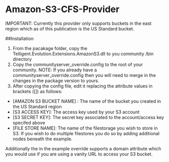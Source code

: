 # Amazon-S3-CFS-Provider

IMPORTANT:  Currently this provider only supports buckets in the east region which as of this publication is the US Standard bucket.

##Installation
1. From the pacakage folder, copy the Telligent.Evolution.Extensions.AmazonS3.dll to you community /bin directory
2. Copy the communityserver_override.config to the root of your community. NOTE: If you already have a communityserver_override.config then you will need to merge in the changes in the package version to yours.
3. After copying the config file, edit it replacing the attribute values in brackets ([]) as follows:

- [AMAZON S3 BUCKET NAME] : The name of the bucket you created in the US Standard region
- [S3 ACCESS KEY]: The access key used by your S3 account
- [S3 SECRET KEY]: The secret key associated to the account/access key specifed above
- [FILE STORE NAME]:  The name of the filestorage you wish to store in S3.  If you wish to do multiple filestores you do so by adding additional <fileStore /> nodes beneath the example.   

Additionally the <fileStoreGroup /> in the example override supports a domain attribute which you would use if you are using a vanity URL to access your S3 bucket.
